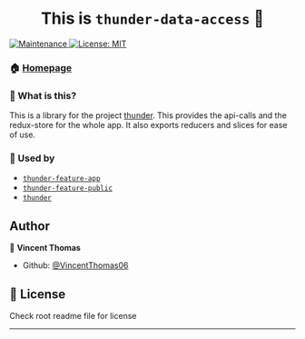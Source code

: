 <h1 align="center">This is <code>thunder-data-access</code> 👋</h1>
<p>
  <a href="https://github.com/VincentThomas06/Codebase/graphs/commit-activity" target="_blank">
    <img alt="Maintenance" src="https://img.shields.io/badge/Maintained%3F-yes-green.svg?style=flat-square" />
  </a>
  <a href="https://github.com/VincentThomas06/Codebase/blob/main/LICENSE?style=flat-square" target="_blank">
    <img alt="License: MIT" src="https://img.shields.io/github/license/VincentThomas06/Codebase?style=flat-square" />
  </a>
</p>

### 🏠 [Homepage](https://github.com/VincentThomas06/Codebase#readme)

### 🤔 What is this?
This is a library for the project [thunder](https://github.com/VincentThomas06/Codebase/tree/main/apps/thunder#readme). This provides the api-calls and the redux-store for the whole app. It also exports reducers and slices for ease of use. 

### 🔧 Used by

* [`thunder-feature-app`](https://github.com/VincentThomas06/Codebase/tree/main/libs/thunder/feature-app#readme)
* [`thunder-feature-public`](https://github.com/VincentThomas06/Codebase/tree/main/libs/thunder/feature-public)
* [`thunder`](https://github.com/VincentThomas06/Codebase/tree/main/apps/thunder)


## Author

👤 **Vincent Thomas**

- Github: [@VincentThomas06](https://github.com/VincentThomas06)

## 📝 License

Check root readme file for license

---
